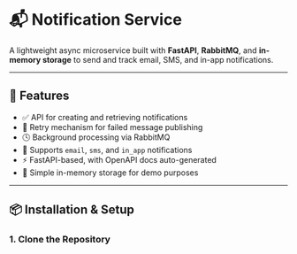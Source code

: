 # 📬 Notification Service

A lightweight async microservice built with **FastAPI**, **RabbitMQ**, and **in-memory storage** to send and track email, SMS, and in-app notifications.

---

## 🚀 Features

- ✅ API for creating and retrieving notifications
- 🔁 Retry mechanism for failed message publishing
- 🕓 Background processing via RabbitMQ
- 📧 Supports `email`, `sms`, and `in_app` notifications
- ⚡ FastAPI-based, with OpenAPI docs auto-generated
- 🧠 Simple in-memory storage for demo purposes

---

## 📦 Installation & Setup

### 1. Clone the Repository

```bash

